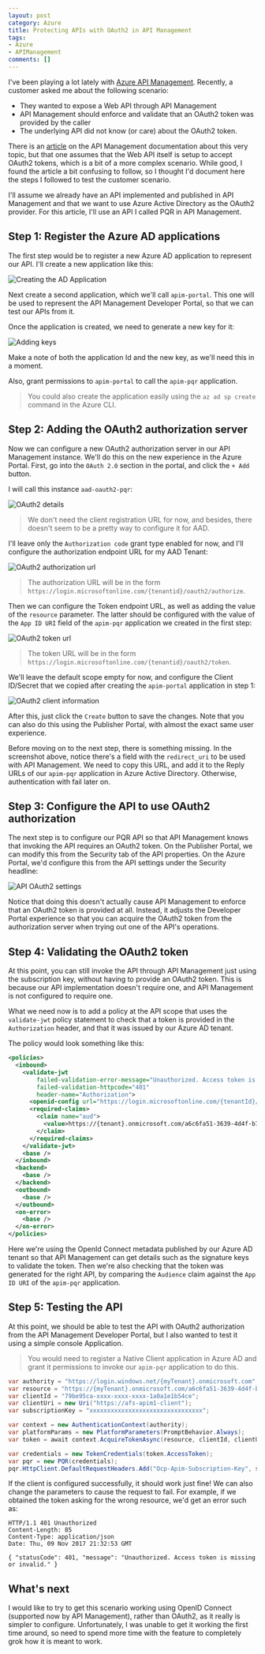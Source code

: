 ```yaml
---
layout: post
category: Azure
title: Protecting APIs with OAuth2 in API Management
tags:
- Azure
- APIManagement
comments: []
---
```

I've been playing a lot lately with [Azure API Management](https://docs.microsoft.com/en-us/azure/api-management/api-management-key-concepts).
Recently, a customer asked me about the following scenario:

* They wanted to expose a Web API through API Management
* API Management should enforce and validate that an OAuth2 token was provided by the caller
* The underlying API did not know (or care) about the OAuth2 token.

There is an [article](https://docs.microsoft.com/en-us/azure/api-management/api-management-howto-protect-backend-with-aad)
on the API Management documentation about this very topic, but that one assumes that the Web API itself is setup
to accept OAuth2 tokens, which is a bit of a more complex scenario. While good, I found the article a bit confusing to
follow, so I thought I'd document here the steps I followed to test the customer scenario.

I'll assume we already have an API implemented and published in API Management and that we want to use
Azure Active Directory as the OAuth2 provider. For this article, I'll use an API I called PQR in API Management.

## Step 1: Register the Azure AD applications

The first step would be to register a new Azure AD application to represent our API.
I'll create a new application like this:

![Creating the AD Application]({{site.images_base}}/2017/apim-oauth-1.png)

Next create a second application, which we'll call `apim-portal`. This one will be used to
represent the API Management Developer Portal, so that we can test our APIs from it.

Once the application is created, we need to generate a new key for it:

![Adding keys]({{site.images_base}}/2017/apim-oauth-2.png)

Make a note of both the application Id and the new key, as we'll need this in a moment.

Also, grant permissions to `apim-portal` to call the `apim-pqr` application.

> You could also create the application easily using the `az ad sp create` command in the
> Azure CLI.

## Step 2: Adding the OAuth2 authorization server

Now we can configure a new OAuth2 authorization server in our API Management instance. We'll do this on the
new experience in the Azure Portal. First, go into the `OAuth 2.0` section in the portal, and click
the `+ Add` button.

I will call this instance `aad-oauth2-pqr`:

![OAuth2 details]({{site.images_base}}/2017/apim-oauth-3.png)

> We don't need the client registration URL for now, and besides, there doesn't seem to be a pretty
> way to configure it for AAD.

I'll leave only the `Authorization code` grant type enabled for now, and I'll configure
the authorization endpoint URL for my AAD Tenant:

![OAuth2 authorization url]({{site.images_base}}/2017/apim-oauth-4.png)

> The authorization URL will be in the form `https://login.microsoftonline.com/{tenantid}/oauth2/authorize`.

Then we can configure the Token endpoint URL, as well as adding the value of the `resource` parameter.
The latter should be configured with the value of the `App ID URI` field of the `apim-pqr` application
we created in the first step:

![OAuth2 token url]({{site.images_base}}/2017/apim-oauth-5.png)

> The token URL will be in the form `https://login.microsoftonline.com/{tenantid}/oauth2/token`.

We'll leave the default scope empty for now, and configure the Client ID/Secret that we copied
after creating the `apim-portal` application in step 1:

![OAuth2 client information]({{site.images_base}}/2017/apim-oauth-6.png)

After this, just click the `Create` button to save the changes. Note that you can also do this
using the Publisher Portal, with almost the exact same user experience.

Before moving on to the next step, there is something missing. In the screenshot above, notice there's
a field with the `redirect_uri` to be used with API Management. We need to copy this URL, and
add it to the Reply URLs of our `apim-pqr` application in Azure Active Directory. Otherwise, authentication
with fail later on.

## Step 3: Configure the API to use OAuth2 authorization

The next step is to configure our PQR API so that API Management knows that invoking the API
requires an OAuth2 token. On the Publisher Portal, we can modify this from the Security tab
of the API properties. On the Azure Portal, we'd configure this from the API settings under
the Security headline:

![API OAuth2 settings]({{site.images_base}}/2017/apim-oauth-7.png)

Notice that doing this doesn't actually cause API Management to enforce that an OAuth2 token
is provided at all. Instead, it adjusts the Developer Portal experience so that you can acquire
the OAuth2 token from the authorization server when trying out one of the API's operations.

## Step 4: Validating the OAuth2 token

At this point, you can still invoke the API through API Management just using the subscription key,
without having to provide an OAuth2 token. This is because our API implementation doesn't require one,
and API Management is not configured to require one.

What we need now is to add a policy at the API scope that uses the `validate-jwt` policy statement
to check that a token is provided in the `Authorization` header, and that it was issued by our
Azure AD tenant.

The policy would look something like this:

```xml
<policies>
  <inbound>
    <validate-jwt 
        failed-validation-error-message="Unauthorized. Access token is missing or invalid."
        failed-validation-httpcode="401"
        header-name="Authorization">
      <openid-config url="https://login.microsoftonline.com/{tenantId}/.well-known/openid-configuration" />
      <required-claims>
        <claim name="aud">
          <value>https://{tenant}.onmicrosoft.com/a6c6fa51-3639-4d4f-b7d6-1f3c03c78227</value>
        </claim>
      </required-claims>
    </validate-jwt>
    <base />
  </inbound>
  <backend>
    <base />
  </backend>
  <outbound>
    <base />
  </outbound>
  <on-error>
    <base />
  </on-error>
</policies>
```

Here we're using the OpenId Connect metadata published by our Azure AD tenant so that API Management
can get details such as the signature keys to validate the token. Then we're also checking that the
token was generated for the right API, by comparing the `Audience` claim against the `App ID URI`
of the `apim-pqr` application.

## Step 5: Testing the API

At this point, we should be able to test the API with OAuth2 authorization from the API Management
Developer Portal, but I also wanted to test it using a simple console Application.

> You would need to register a Native Client application in Azure AD and grant it permissions
> to invoke our `apim-pqr` application to do this.

```c#
var authority = "https://login.windows.net/{myTenant}.onmicrosoft.com";
var resource = "https://{myTenant}.onmicrosoft.com/a6c6fa51-3639-4d4f-b7d6-1f3c03c78227";
var clientId = "79be95ca-xxxx-xxxx-xxxx-1a0a1e1b54ce";
var clientUri = new Uri("https://afs-apim1-client");
var subscriptionKey = "xxxxxxxxxxxxxxxxxxxxxxxxxxxxxxxx";

var context = new AuthenticationContext(authority);
var platformParams = new PlatformParameters(PromptBehavior.Always);
var token = await context.AcquireTokenAsync(resource, clientId, clientUri, platformParams);

var credentials = new TokenCredentials(token.AccessToken);
var pqr = new PQR(credentials);
pqr.HttpClient.DefaultRequestHeaders.Add("Ocp-Apim-Subscription-Key", subscriptionKey);
```

If the client is configured successfully, it should work just fine! We can also change the parameters to
cause the request to fail. For example, if we obtained the token asking for the wrong resource, we'd get
an error such as:

```text
HTTP/1.1 401 Unauthorized
Content-Length: 85
Content-Type: application/json
Date: Thu, 09 Nov 2017 21:32:53 GMT

{ "statusCode": 401, "message": "Unauthorized. Access token is missing or invalid." }
```

## What's next

I would like to try to get this scenario working using OpenID Connect (supported now by API Management),
rather than OAuth2, as it really is simpler to configure. Unfortunately, I was unable to get it working
the first time around, so need to spend more time with the feature to completely grok how it is meant
to work.